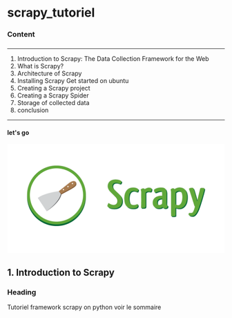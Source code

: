 # scrapy_tutoriel
### Content
###
---
1. Introduction to Scrapy: The Data Collection Framework for the Web
2. What is Scrapy?
3. Architecture of Scrapy       
4. Installing Scrapy
     Get started on ubuntu
5. Creating a Scrapy project
6. Creating a Scrapy Spider
7. Storage of collected data
8. conclusion
---
#### let's go
![alt text](https://github.com/GayePaapIsaac/scrapy_tutoriel/blob/tuto/img/logoscrapy.png)

## 1. Introduction to Scrapy


### Heading
Tutoriel  framework scrapy on python 
voir le sommaire
